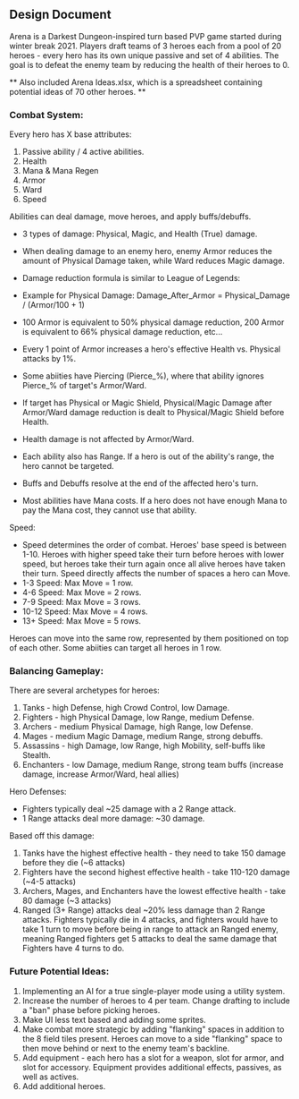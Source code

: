 ## Design Document

Arena is a Darkest Dungeon-inspired turn based PVP game started during winter break 2021. Players draft teams of 3 heroes each from a pool of 20 heroes - every hero has its own unique passive and set of 4 abilities. The goal is to defeat the enemy team by reducing the health of their heroes to 0. 

** Also included Arena Ideas.xlsx, which is a spreadsheet containing potential ideas of 70 other heroes. **

### Combat System:
Every hero has X base attributes:
1. Passive ability / 4 active abilities.
2. Health
3. Mana & Mana Regen
4. Armor
5. Ward
6. Speed

Abilities can deal damage, move heroes, and apply buffs/debuffs. 
- 3 types of damage: Physical, Magic, and Health (True) damage. 
- When dealing damage to an enemy hero, enemy Armor reduces the amount of Physical Damage taken, while Ward reduces Magic damage.
- Damage reduction formula is similar to League of Legends: 
- Example for Physical Damage: Damage_After_Armor = Physical_Damage / (Armor/100 + 1)
- 100 Armor is equivalent to 50% physical damage reduction, 200 Armor is equivalent to 66% physical damage reduction, etc...
- Every 1 point of Armor increases a hero's effective Health vs. Physical attacks by 1%.
- Some abiities have Piercing (Pierce_%), where that ability ignores Pierce_% of target's Armor/Ward.
- If target has Physical or Magic Shield, Physical/Magic Damage after Armor/Ward damage reduction is dealt to Physical/Magic Shield before Health.
- Health damage is not affected by Armor/Ward.
- Each ability also has Range. If a hero is out of the ability's range, the hero cannot be targeted.

- Buffs and Debuffs resolve at the end of the affected hero's turn.

- Most abilities have Mana costs. If a hero does not have enough Mana to pay the Mana cost, they cannot use that ability.

Speed:

- Speed determines the order of combat. Heroes' base speed is between 1-10. Heroes with higher speed take their turn before heroes with lower speed, but heroes take their turn again once all alive heroes have taken their turn. Speed directly affects the number of spaces a hero can Move. 
- 1-3 Speed: Max Move = 1 row.
- 4-6 Speed: Max Move = 2 rows.
- 7-9 Speed: Max Move = 3 rows.
- 10-12 Speed: Max Move = 4 rows.
- 13+ Speed: Max Move = 5 rows.

Heroes can move into the same row, represented by them positioned on top of each other. Some abiities can target all heroes in 1 row.

### Balancing Gameplay:
There are several archetypes for heroes:
1. Tanks - high Defense, high Crowd Control, low Damage.
2. Fighters - high Physical Damage, low Range, medium Defense.
3. Archers - medium Physical Damage, high Range, low Defense.
4. Mages - medium Magic Damage, medium Range, strong debuffs.
5. Assassins - high Damage, low Range, high Mobility, self-buffs like Stealth.
6. Enchanters - low Damage, medium Range, strong team buffs (increase damage, increase Armor/Ward, heal allies)

Hero Defenses:
- Fighters typically deal ~25 damage with a 2 Range attack. 
- 1 Range attacks deal more damage: ~30 damage.

Based off this damage:
1. Tanks have the highest effective health - they need to take 150 damage before they die (~6 attacks)
2. Fighters have the second highest effective health - take 110-120 damage (~4-5 attacks)
3. Archers, Mages, and Enchanters have the lowest effective health - take 80 damage (~3 attacks)
4. Ranged (3+ Range) attacks deal ~20% less damage than 2 Range attacks. Fighters typically die in 4 attacks, and fighters would have to take 1 turn to move before being in range to attack an Ranged enemy, meaning Ranged fighters get 5 attacks to deal the same damage that Fighters have 4 turns to do.


### Future Potential Ideas:
1. Implementing an AI for a true single-player mode using a utility system. 
2. Increase the number of heroes to 4 per team. Change drafting to include a "ban" phase before picking heroes.
3. Make UI less text based and adding some sprites.
4. Make combat more strategic by adding "flanking" spaces in addition to the 8 field tiles present. Heroes can move to a side "flanking" space to then move behind or next to the enemy team's backline.
5. Add equipment - each hero has a slot for a weapon, slot for armor, and slot for accessory. Equipment provides additional effects, passives, as well as actives.
6. Add additional heroes.
